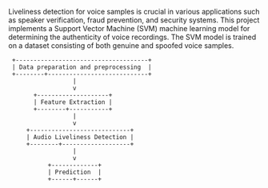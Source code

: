 Liveliness detection for voice samples is crucial in various applications such as speaker verification, fraud prevention, and security systems. This project implements a Support Vector Machine (SVM) machine learning model for determining the authenticity of voice recordings. The SVM model is trained on a dataset consisting of both genuine and spoofed voice samples.

     +-------------------------------------+
     | Data preparation and preprocessing  |
     +--------+----------------------------+
                      |
                      v
           +--------------------+
           | Feature Extraction |
           +--------+-----------+
                      |
                      v
         +----------------------------+
         | Audio Liveliness Detection |
         +--------+-------------------+
                      |
                      v
               +-------------+
               | Prediction  |
               +------+------+

